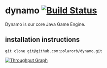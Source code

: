 # dynamo [![Build Status](https://travis-ci.org/polarorb/dynamo.svg?branch=master)](https://travis-ci.org/polarorb/dynamo)
Dynamo is our core Java Game Engine.

## installation instructions

`git clone git@github.com:polarorb/dynamo.git`

[![Throughput Graph](https://graphs.waffle.io/polarorb/dynamo/throughput.svg)](https://waffle.io/polarorb/dynamo/metrics/throughput)
